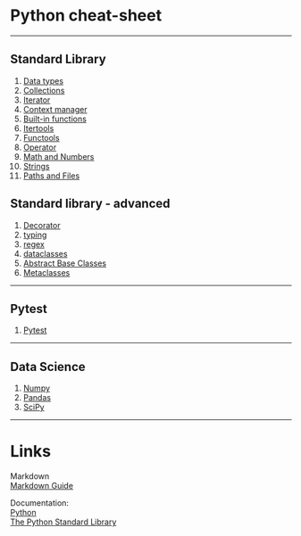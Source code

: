 # Python cheat-sheet

---

## Standard Library
   1. [Data types](Standard_Library/types.md)
      <!--1. [dictionary](Standard_Library/types/dictionary.md)
      2. [list](Standard_Library/types/list.md)
      3. [tuple](Standard_Library/types/tuple.md)
      4. [set](Standard_Library/types/set.md)
      5. [Numeric](Standard_Library/math.md)
      6. [string](Standard_Library/string.md)
      7. [Binary](Standard_Library/types/bytes.md)-->
   2. [Collections](Standard_Library/collections.md)
      <!--1. [Counter](Standard_Library/collections/Counter.md)
      2. [namedtuple](Standard_Library/collections/namedtuple.md)
      3. [defaultdict](Standard_Library/collections/defaultdict.md)
      4. [ChainMap](Standard_Library/collections/ChainMap.md) 
      5. [Abstarct Base Classes](Standard_Library/collections/abc.md)
      5. [Other containers](Standard_Library/collections.md)-->
   3. [Iterator](Standard_Library/iterator.md)
   4. [Context manager](Standard_Library/context_manager.md)
   5. [Built-in functions](Standard_Library/built_ins.md)
      <!--1. [Builtins module](Standard_Library/built_ins.md)
      2. [Boolean](Standard_Library/built_ins/boolean.md)
      3. [General](Standard_Library/built_ins/general.md)
      4. [Iterators](Standard_Library/built_ins/iterators.md)
      5. [Objects](Standard_Library/built_ins/objects.md)
      6. [Class](Standard_Library/built_ins/class.md)
      7. [Math](Standard_Library/built_ins.md)
      8. [Strings](Standard_Library/built_ins.md)
      9. [Files](Standard_Library/built_ins.md)
      10. [Code](Standard_Library/built_ins/code.md)
      11. [Scope](Standard_Library/built_ins/scope.md)
      12. [Creating variables](Standard_Library/built_ins.md)-->
   6. [Itertools](Standard_Library/itertools.md)
   7. [Functools](Standard_Library/functools.md)
   8. [Operator](Standard_Library/operator.md)
   9. [Math and Numbers](Standard_Library/math.md)
   10. [Strings](Standard_Library/string.md)
   11. [Paths and Files](Standard_Library/files.md)

## Standard library - advanced
1. [Decorator](Standard_Library/decorator.md)
2. [typing](Standard_Library/typing.md)
3. [regex](Standard_Library/regex.md)
4. [dataclasses](Standard_Library/dataclasses.md)
5. [Abstract Base Classes](Standard_Library/abc.md)
6. [Metaclasses](Standard_Library/metaclasses.md)
---

## Pytest  
1. [Pytest](Pytest/pytest.md)  

---

## Data Science  
1. [Numpy](Numpy/numpy.md)
2. [Pandas](Pandas/pandas.md)
3. [SciPy](Scipy/scipy.md)


---

# Links

Markdown  
[Markdown Guide](https://www.markdownguide.org/)

Documentation:  
[Python](https://docs.python.org/3/)  
[The Python Standard Library](https://docs.python.org/3/library/)

<!--Links:   
[Real Python](https://realpython.com/)
[Geeks for Geeks](https://www.geeksforgeeks.org/python-programming-language/?ref=shm) 
[w3schools](https://www.w3schools.com/python/default.asp)  
[Programiz](https://www.programiz.com/python-programming)
  
[medium.com](https://medium.com/)  
[towardsdatascience.com](https://towardsdatascience.com/)
[Secrets of the Framework Creators](http://farmdev.com/src/secrets/index.html)-->  




